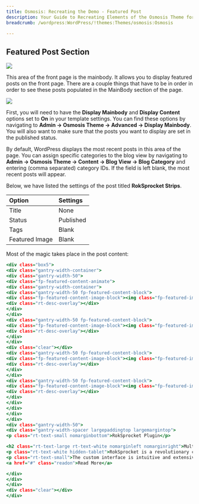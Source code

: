 ```yaml
---
title: Osmosis: Recreating the Demo - Featured Post
description: Your Guide to Recreating Elements of the Osmosis Theme for WordPress
breadcrumb: /wordpress:WordPress/!themes:Themes/osmosis:Osmosis

---
```


Featured Post Section
-----

![][demo]

This area of the front page is the mainbody. It allows you to display featured posts on the front page. There are a couple things that have to be in order in order to see these posts populated in the MainBody section of the page.

![][mainbody]

First, you will need to have the **Display Mainbody** and **Display Content** options set to **On** in your template settings. You can find these options by navigating to **Admin -> Osmosis Theme -> Advanced -> Display Mainbody**. You will also want to make sure that the posts you want to display are set in the published status.

By default, WordPress displays the most recent posts in this area of the page. You can assign specific categories to the blog view by navigating to **Admin -> Osmosis Theme -> Content -> Blog View -> Blog Category** and entering (comma separated) category IDs. If the field is left blank, the most recent posts will appear. 

Below, we have listed the settings of the post titled **RokSprocket Strips**.

| Option         | Settings    |
| :----------    | :---------- |
| Title          | None        |
| Status         | Published   |
| Tags           | Blank       |
| Featured Image | Blank       |


Most of the magic takes place in the post content:

~~~ .html
<div class="box5">
<div class="gantry-width-container">
<div class="gantry-width-50">
<div class="fp-featured-content-animate">
<div class="gantry-width-container">
<div class="gantry-width-50 fp-featured-content-block">
<div class="fp-featured-content-image-block"><img class="fp-featured-image-01" src="http://(Your Site URL)/wp-content/rockettheme/rt_osmosis_wp/home/featured-content/img-01.jpg" alt="image" />
<div class="rt-desc-overlay"></div>
</div>
</div>
<div class="gantry-width-50 fp-featured-content-block">
<div class="fp-featured-content-image-block"><img class="fp-featured-image-02" src="http://(Your Site URL)/wp-content/rockettheme/rt_osmosis_wp/home/featured-content/img-02.jpg" alt="image" />
<div class="rt-desc-overlay"></div>
</div>
</div>
<div class="clear"></div>
<div class="gantry-width-50 fp-featured-content-block">
<div class="fp-featured-content-image-block"><img class="fp-featured-image-03" src="http://(Your Site URL)/wp-content/rockettheme/rt_osmosis_wp/home/featured-content/img-03.jpg" alt="image" />
<div class="rt-desc-overlay"></div>
</div>
</div>
<div class="gantry-width-50 fp-featured-content-block">
<div class="fp-featured-content-image-block"><img class="fp-featured-image-04" src="http://(Your Site URL)/wp-content/rockettheme/rt_osmosis_wp/home/featured-content/img-04.jpg" alt="image" />
<div class="rt-desc-overlay"></div>
</div>
</div>
</div>
</div>
</div>
<div class="gantry-width-50">
<div class="gantry-width-spacer largepaddingtop largemargintop">
<p class="rt-text-small nomarginbottom">RokSprocket Plugin</p>

<h2 class="rt-text-large rt-text-white nomarginleft nomarginright">Multiple Layouts &amp; A Custom Administrator</h2>
<p class="rt-text-white hidden-tablet">RokSprocket is a revolutionary content plugin<span class="hidden-large"> with great flexibility</span><span class="visible-large">, offering an extremely flexible and versatile approach to presenting content</span>.</p>
<p class="rt-text-small">The custom interface is intuitive and extensive, allowing you to quickly setup your content in varying ways<span class="hidden-tablet">, with drag n drop, ajax and dynamic filters</span>.</p>
<a href="#" class="readon">Read More</a>

</div>
</div>
</div>
<div class="clear"></div>
</div>
~~~ 

[demo]: assets/demo_6.jpeg
[mainbody]: assets/setadvanced.jpeg